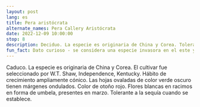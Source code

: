 ```yaml
---
layout: post
lang: es
title: Pera aristócrata
alternate_names: Pera Callery Aristócrata
date: 2022-12-09 10:00:00
stop: 8
description: Deciduo. La especie es originaria de China y Corea. Tolerante a la sequía cuando se establece.
fun_fact: Dato curioso - se considera una especie invasora en el este y el medio oeste. Se propaga solo si diferentes cultivares pueden polinizarse de forma cruzada
---
```

Caduco. La especie es originaria de China y Corea. El cultivar fue seleccionado por W.T. Shaw, Independence, Kentucky. Hábito de crecimiento ampliamente cónico. Las hojas ovaladas de color verde oscuro tienen márgenes ondulados. Color de otoño rojo. Flores blancas en racimos en forma de umbela, presentes en marzo. Tolerante a la sequía cuando se establece.
